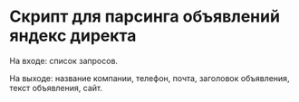 # Скрипт для парсинга объявлений яндекс директа

На входе: список запросов.

На выходе: название компании, телефон, почта, заголовок объявления, текст объявления, сайт.
